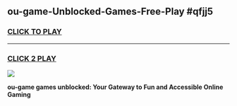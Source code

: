 
## ou-game-Unblocked-Games-Free-Play #qfjj5
<h3>
<a href="https://us.freeplayer.one?title=ou-game&ref=9M">CLICK TO PLAY</a></h3>
<hr>

<h3>
<a href="https://us.freeplayer.one?title=ou-game&ref=9M">CLICK 2 PLAY</a>
  
</h3>

<a href="https://us.freeplayer.one?title=ou-game&ref=9M"><img src="https://clearcache.store/games.png"></a>


**ou-game games unblocked: Your Gateway to Fun and Accessible Online Gaming**
